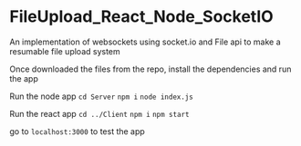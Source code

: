 # FileUpload_React_Node_SocketIO
An implementation of websockets using socket.io and File api to make a resumable file upload system

Once downloaded the files from the repo, install the dependencies and run the app

Run the node app
`cd Server`
`npm i`
`node index.js`

Run the react app
`cd ../Client`
`npm i`
`npm start`

go to `localhost:3000` to test the app 
